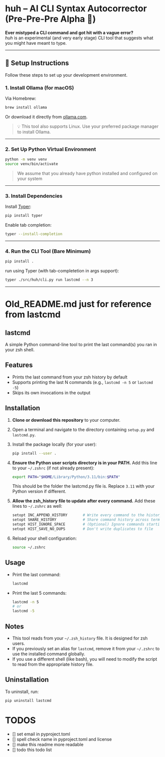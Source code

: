 # huh – AI CLI Syntax Autocorrector (Pre-Pre-Pre Alpha 🚧)

**Ever mistyped a CLI command and got hit with a vague error?**  
*huh* is an experimental (and very early stage) CLI tool that suggests what you might have meant to type.

---

## 🔧 Setup Instructions

Follow these steps to set up your development environment.

### 1. Install Ollama (for macOS)

Via Homebrew:

```bash
brew install ollama
```

Or download it directly from [ollama.com](https://ollama.com/download).

> 💡 This tool also supports Linux. Use your preferred package manager to install Ollama.

---

### 2. Set Up Python Virtual Environment

```bash
python -m venv venv
source venv/bin/activate
```
> We assume that you already have python installed and configured on your system
---

### 3. Install Dependencies

Install [Typer](https://github.com/fastapi/typer):

```bash
pip install typer
```

Enable tab completion:

```bash
typer --install-completion
```

---

### 4. Run the CLI Tool (Bare Minimum)

```bash
pip install . 
```

run using Typer (with tab-completetion in args support):

```bash
typer ./src/huh/cli.py run lastcmd --n 3 
```

---

# Old_README.md just for reference from lastcmd

## lastcmd

A simple Python command-line tool to print the last command(s) you ran in your zsh shell.

## Features
- Prints the last command from your zsh history by default
- Supports printing the last N commands (e.g., `lastcmd -n 5` or `lastcmd -5`)
- Skips its own invocations in the output

## Installation

1. **Clone or download this repository** to your computer.
2. Open a terminal and navigate to the directory containing `setup.py` and `lastcmd.py`.
3. Install the package locally (for your user):
   ```sh
   pip install --user .
   ```

4. **Ensure the Python user scripts directory is in your PATH.**
   Add this line to your `~/.zshrc` (if not already present):
   ```sh
   export PATH="$HOME/Library/Python/3.11/bin:$PATH"
   ```
   This should be the folder the lastcmd.py file is. Replace `3.11` with your Python version if different.

5. **Allow the zsh_history file to update after every command.**
   Add these lines to `~/.zshrc` as well:
   ```sh
   setopt INC_APPEND_HISTORY       # Write every command to the history file immediately
   setopt SHARE_HISTORY            # Share command history across terminals
   setopt HIST_IGNORE_SPACE        # (Optional) Ignore commands starting with space
   setopt HIST_SAVE_NO_DUPS        # Don't write duplicates to file
   ```

6. Reload your shell configuration:
   ```sh
   source ~/.zshrc
   ```

## Usage

- Print the last command:
  ```sh
  lastcmd
  ```
- Print the last 5 commands:
  ```sh
  lastcmd -n 5
  # or
  lastcmd -5
  ```

## Notes
- This tool reads from your `~/.zsh_history` file. It is designed for zsh users.
- If you previously set an alias for `lastcmd`, remove it from your `~/.zshrc` to use the installed command globally.
- If you use a different shell (like bash), you will need to modify the script to read from the appropriate history file.

## Uninstallation
To uninstall, run:
```sh
pip uninstall lastcmd
```

# TODOS

- [] set email in pyproject.toml
- [] spell check name in pyproject.toml and license
- [] make this readme more readable
- [] todo this todo list
